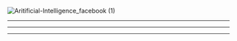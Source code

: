 
![Aritificial-Intelligence_facebook (1)](https://github.com/user-attachments/assets/9bd36a59-e91a-443c-8641-d61c52820f7b)

-----------------------------------------------------------------------------------------------------------------------------------------------------------------------------------------------------------------------------------------------------------


---------------------------------------------------------------------------------------------------------------------------------------------------------------------------------------------------------------------------------------------------------



---------------------------------------------------------------------------------------------------------------------------------------------------------------------------------------------------------------------------------------------------------
